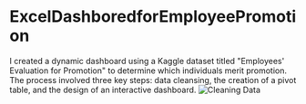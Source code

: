 # ExcelDashboredforEmployeePromotion
I created a dynamic dashboard using a Kaggle dataset titled "Employees' Evaluation for Promotion" to determine which individuals merit promotion. The process involved three key steps: data cleansing, the creation of a pivot table, and the design of an interactive dashboard.
![Cleaning Data](https://github.com/ihdil/ExcelDashboredforEmployeePromotion/assets/88350994/cc7cf9de-38fa-40de-ba58-40b26122cecc)
